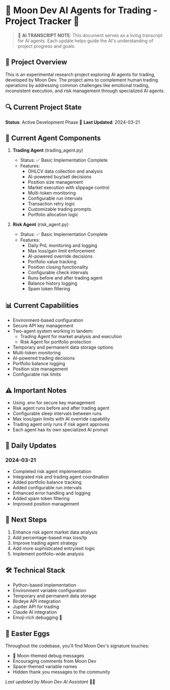 # 🌙 Moon Dev AI Agents for Trading - Project Tracker 🤖

> 🤖 **AI TRANSCRIPT NOTE**: This document serves as a living transcript for AI agents. Each update helps guide the AI's understanding of project progress and goals.

## 🎯 Project Overview
This is an experimental research project exploring AI agents for trading, developed by Moon Dev. The project aims to complement human trading operations by addressing common challenges like emotional trading, inconsistent execution, and risk management through specialized AI agents.

## 🔍 Current Project State
**Status**: Active Development Phase 🚀
**Last Updated**: 2024-03-21

## 🤖 Current Agent Components
1. **Trading Agent** (trading_agent.py)
   - Status: ✅ Basic Implementation Complete
   - Features:
     - OHLCV data collection and analysis
     - AI-powered buy/sell decisions
     - Position size management
     - Market execution with slippage control
     - Multi-token monitoring
     - Configurable run intervals
     - Transaction retry logic
     - Customizable trading prompts
     - Portfolio allocation logic

2. **Risk Agent** (risk_agent.py)
   - Status: ✅ Basic Implementation Complete
   - Features:
     - Daily PnL monitoring and logging
     - Max loss/gain limit enforcement
     - AI-powered override decisions
     - Portfolio value tracking
     - Position closing functionality
     - Configurable check intervals
     - Runs before and after trading agent
     - Balance history logging
     - Spam token filtering

## 📊 Current Capabilities
- Environment-based configuration
- Secure API key management
- Two-agent system working in tandem:
  - Trading Agent for market analysis and execution
  - Risk Agent for portfolio protection
- Temporary and permanent data storage options
- Multi-token monitoring
- AI-powered trading decisions
- Portfolio balance logging
- Position size management
- Configurable risk limits

## ⚠️ Important Notes
- Using .env for secure key management
- Risk agent runs before and after trading agent
- Configurable sleep intervals between runs
- Max loss/gain limits with AI override capability
- Trading agent only runs if risk agent approves
- Each agent has its own specialized AI prompt

## 🔄 Daily Updates
### 2024-03-21
- Completed risk agent implementation
- Integrated risk and trading agent coordination
- Added portfolio balance tracking
- Added configurable run intervals
- Enhanced error handling and logging
- Added spam token filtering
- Improved position management

## 🎯 Next Steps
1. Enhance risk agent market data analysis
2. Add percentage-based max loss/tp
3. Improve trading agent strategy
4. Add more sophisticated entry/exit logic
5. Implement portfolio-wide analysis

## 🛠️ Technical Stack
- Python-based implementation
- Environment variable configuration
- Temporary and permanent data storage
- Birdeye API integration
- Jupiter API for trading
- Claude AI integration
- Emoji-rich debugging 🌙

## 🌟 Easter Eggs
Throughout the codebase, you'll find Moon Dev's signature touches:
- 🌙 Moon-themed debug messages
- Encouraging comments from Moon Dev
- Space-themed variable names
- Hidden thank you messages to the community

*Last updated by Moon Dev AI Assistant* 🤖✨ 